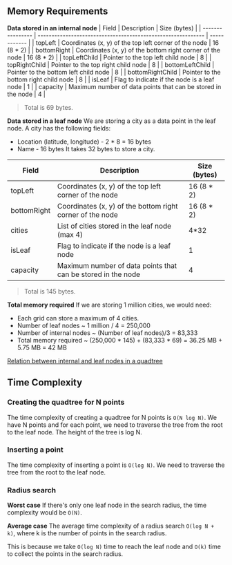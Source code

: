 ## Memory Requirements

**Data stored in an internal node**
| Field            | Description                                                  | Size (bytes) |
| ---------------- | ------------------------------------------------------------ | ------------ |
| topLeft          | Coordinates (x, y) of the top left corner of the node        | 16 (8 * 2)   |
| bottomRight      | Coordinates (x, y) of the bottom right corner of the node    | 16 (8 * 2)   |
| topLeftChild     | Pointer to the top left child node                           | 8            |
| topRightChild    | Pointer to the top right child node                          | 8            |
| bottomLeftChild  | Pointer to the bottom left child node                        | 8            |
| bottomRightChild | Pointer to the bottom right child node                       | 8            |
| isLeaf           | Flag to indicate if the node is a leaf node                  | 1            |
| capacity         | Maximum number of data points that can be stored in the node | 4            |

> Total is 69 bytes.

**Data stored in a leaf node**
We are storing a city as a data point in the leaf node. A city has the following fields:
* Location (latitude, longitude) - 2 * 8 = 16 bytes
* Name - 16 bytes
It takes 32 bytes to store a city.


| Field       | Description                                                  | Size (bytes) |
| ----------- | ------------------------------------------------------------ | ------------ |
| topLeft     | Coordinates (x, y) of the top left corner of the node        | 16 (8 * 2)   |
| bottomRight | Coordinates (x, y) of the bottom right corner of the node    | 16 (8 * 2)   |
| cities      | List of cities stored in the leaf node (max 4)               | 4*32         |
| isLeaf      | Flag to indicate if the node is a leaf node                  | 1            |
| capacity    | Maximum number of data points that can be stored in the node | 4            |

> Total is 145 bytes.

**Total memory required**
If we are storing 1 million cities, we would need:

* Each grid can store a maximum of 4 cities.
* Number of leaf nodes ~ 1 million / 4 = 250,000
* Number of internal nodes ~ (Number of leaf nodes)/3 = 83,333
* Total memory required ~ (250,000 * 145) + (83,333 * 69) = 36.25 MB + 5.75 MB = 42 MB

[Relation between internal and leaf nodes in a quadtree](https://stackoverflow.com/questions/35976444/how-many-leaves-has-a-quadtree)

## Time Complexity

### Creating the quadtree for N points
The time complexity of creating a quadtree for N points is `O(N log N)`. We have N points and for each point, we need to traverse the tree from the root to the leaf node. The height of the tree is log N.

### Inserting a point
The time complexity of inserting a point is `O(log N)`. We need to traverse the tree from the root to the leaf node.

### Radius search

**Worst case**
If there's only one leaf node in the search radius, the time complexity would be `O(N)`.

**Average case**
The average time complexity of a radius search `O(log N + k)`, where k is the number of points in the search radius.

This is because we take `O(log N)` time to reach the leaf node and `O(k)` time to collect the points in the search radius.